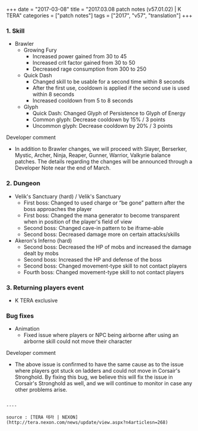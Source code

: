 +++
date = "2017-03-08"
title = "2017.03.08 patch notes (v57.01.02) | K TERA"
categories = ["patch notes"]
tags = ["2017", "v57", "translation"]
+++

### 1. Skill
- Brawler
  - Growing Fury
    - Increased power gained from 30 to 45
    - Increased crit factor gained from 30 to 50
    - Decreased rage consumption from 300 to 250
  - Quick Dash
    - Changed skill to be usable for a second time within 8 seconds
    - After the first use, cooldown is applied if the second use is used within 8 seconds
    - Increased cooldown from 5 to 8 seconds
  - Glyph
    - Quick Dash: Changed Glyph of Persistence to Glyph of Energy
    - Common glyph: Decrease cooldown by 15% / 3 points
    - Uncommon glyph: Decrease cooldown by 20% / 3 points

Developer comment
- In addition to Brawler changes, we will proceed with Slayer, Berserker, Mystic, Archer, Ninja, Reaper, Gunner, Warrior, Valkyrie balance patches. The details regarding the changes will be announced through a Developer Note near the end of March.

###  2. Dungeon
- Velik's Sanctuary (hard) / Velik's Sanctuary
  - First boss: Changed to used charge or “be gone” pattern after the boss approaches the player
  - First boss: Changed the mana generator to become transparent when in position of the player's field of view
  - Second boss: Changed cave-in pattern to be iframe-able
  - Second boss: Decreased damage more on certain attacks/skills
- Akeron's Inferno (hard)
  - Second boss: Decreased the HP of mobs and increased the damage dealt by mobs
  - Second boss: Increased the HP and defense of the boss
  - Second boss: Changed movement-type skill to not contact players
  - Fourth boss: Changed movement-type skill to not contact players

### 3. Returning players event
- K TERA exclusive

### Bug fixes
- Animation
  - Fixed issue where players or NPC being airborne after using an airborne skill could not move their character

Developer comment
- The above issue is confirmed to have the same cause as to the issue where players got stuck on ladders and could not move in Corsair's Stronghold. By fixing this bug, we believe this will fix the issue in Corsair's Stronghold as well, and we will continue to monitor in case any other problems arise.
```

----

source : [TERA 테라 | NEXON](http://tera.nexon.com/news/update/view.aspx?n4articlesn=268)
